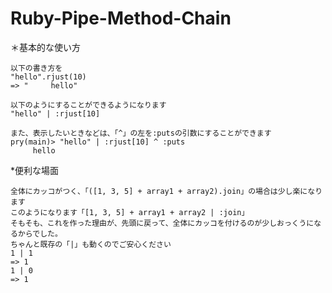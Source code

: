 # Ruby-Pipe-Method-Chain

＊基本的な使い方

    以下の書き方を
    "hello".rjust(10)
    => "     hello"
    
    以下のようにすることができるようになります
    "hello" | :rjust[10]
    
    また、表示したいときなどは、「^」の左を:putsの引数にすることができます
    pry(main)> "hello" | :rjust[10] ^ :puts
         hello

*便利な場面

    全体にカッコがつく、「([1, 3, 5] + array1 + array2).join」の場合は少し楽になります
    このようになります「[1, 3, 5] + array1 + array2 | :join」
    そもそも、これを作った理由が、先頭に戻って、全体にカッコを付けるのが少しおっくうになるからでした。
    ちゃんと既存の「|」も動くのでご安心ください
    1 | 1
    => 1
    1 | 0
    => 1
    
    

